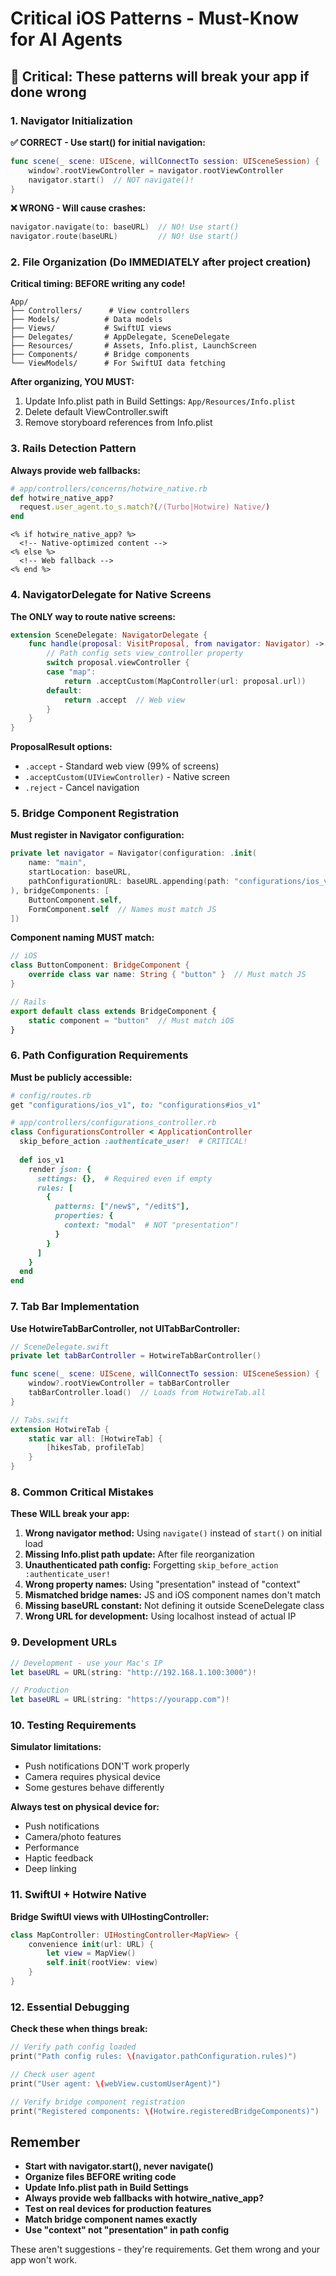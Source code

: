 # Critical iOS Patterns - Must-Know for AI Agents

## 🚨 Critical: These patterns will break your app if done wrong

### 1. Navigator Initialization

**✅ CORRECT - Use start() for initial navigation:**
```swift
func scene(_ scene: UIScene, willConnectTo session: UISceneSession) {
    window?.rootViewController = navigator.rootViewController
    navigator.start()  // NOT navigate()!
}
```

**❌ WRONG - Will cause crashes:**
```swift
navigator.navigate(to: baseURL)  // NO! Use start()
navigator.route(baseURL)         // NO! Use start()
```

### 2. File Organization (Do IMMEDIATELY after project creation)

**Critical timing: BEFORE writing any code!**

```
App/
├── Controllers/      # View controllers
├── Models/          # Data models  
├── Views/           # SwiftUI views
├── Delegates/       # AppDelegate, SceneDelegate
├── Resources/       # Assets, Info.plist, LaunchScreen
├── Components/      # Bridge components
└── ViewModels/      # For SwiftUI data fetching
```

**After organizing, YOU MUST:**
1. Update Info.plist path in Build Settings: `App/Resources/Info.plist`
2. Delete default ViewController.swift
3. Remove storyboard references from Info.plist

### 3. Rails Detection Pattern

**Always provide web fallbacks:**
```ruby
# app/controllers/concerns/hotwire_native.rb
def hotwire_native_app?
  request.user_agent.to_s.match?(/(Turbo|Hotwire) Native/)
end
```

```erb
<% if hotwire_native_app? %>
  <!-- Native-optimized content -->
<% else %>
  <!-- Web fallback -->
<% end %>
```

### 4. NavigatorDelegate for Native Screens

**The ONLY way to route native screens:**
```swift
extension SceneDelegate: NavigatorDelegate {
    func handle(proposal: VisitProposal, from navigator: Navigator) -> ProposalResult {
        // Path config sets view_controller property
        switch proposal.viewController {
        case "map": 
            return .acceptCustom(MapController(url: proposal.url))
        default:
            return .accept  // Web view
        }
    }
}
```

**ProposalResult options:**
- `.accept` - Standard web view (99% of screens)
- `.acceptCustom(UIViewController)` - Native screen
- `.reject` - Cancel navigation

### 5. Bridge Component Registration

**Must register in Navigator configuration:**
```swift
private let navigator = Navigator(configuration: .init(
    name: "main",
    startLocation: baseURL,
    pathConfigurationURL: baseURL.appending(path: "configurations/ios_v1.json")
), bridgeComponents: [
    ButtonComponent.self,
    FormComponent.self  // Names must match JS
])
```

**Component naming MUST match:**
```swift
// iOS
class ButtonComponent: BridgeComponent {
    override class var name: String { "button" }  // Must match JS
}
```

```javascript
// Rails
export default class extends BridgeComponent {
    static component = "button"  // Must match iOS
}
```

### 6. Path Configuration Requirements

**Must be publicly accessible:**
```ruby
# config/routes.rb
get "configurations/ios_v1", to: "configurations#ios_v1"

# app/controllers/configurations_controller.rb
class ConfigurationsController < ApplicationController
  skip_before_action :authenticate_user!  # CRITICAL!
  
  def ios_v1
    render json: {
      settings: {},  # Required even if empty
      rules: [
        {
          patterns: ["/new$", "/edit$"],
          properties: {
            context: "modal"  # NOT "presentation"!
          }
        }
      ]
    }
  end
end
```

### 7. Tab Bar Implementation

**Use HotwireTabBarController, not UITabBarController:**
```swift
// SceneDelegate.swift
private let tabBarController = HotwireTabBarController()

func scene(_ scene: UIScene, willConnectTo session: UISceneSession) {
    window?.rootViewController = tabBarController
    tabBarController.load()  // Loads from HotwireTab.all
}

// Tabs.swift
extension HotwireTab {
    static var all: [HotwireTab] {
        [hikesTab, profileTab]
    }
}
```

### 8. Common Critical Mistakes

**These WILL break your app:**

1. **Wrong navigator method:** Using `navigate()` instead of `start()` on initial load
2. **Missing Info.plist path update:** After file reorganization
3. **Unauthenticated path config:** Forgetting `skip_before_action :authenticate_user!`
4. **Wrong property names:** Using "presentation" instead of "context"
5. **Mismatched bridge names:** JS and iOS component names don't match
6. **Missing baseURL constant:** Not defining it outside SceneDelegate class
7. **Wrong URL for development:** Using localhost instead of actual IP

### 9. Development URLs

```swift
// Development - use your Mac's IP
let baseURL = URL(string: "http://192.168.1.100:3000")!

// Production
let baseURL = URL(string: "https://yourapp.com")!
```

### 10. Testing Requirements

**Simulator limitations:**
- Push notifications DON'T work properly
- Camera requires physical device
- Some gestures behave differently

**Always test on physical device for:**
- Push notifications
- Camera/photo features
- Performance
- Haptic feedback
- Deep linking

### 11. SwiftUI + Hotwire Native

**Bridge SwiftUI views with UIHostingController:**
```swift
class MapController: UIHostingController<MapView> {
    convenience init(url: URL) {
        let view = MapView()
        self.init(rootView: view)
    }
}
```

### 12. Essential Debugging

**Check these when things break:**

```swift
// Verify path config loaded
print("Path config rules: \(navigator.pathConfiguration.rules)")

// Check user agent
print("User agent: \(webView.customUserAgent)")

// Verify bridge component registration
print("Registered components: \(Hotwire.registeredBridgeComponents)")
```

## Remember

- **Start with navigator.start(), never navigate()**
- **Organize files BEFORE writing code**
- **Update Info.plist path in Build Settings**
- **Always provide web fallbacks with hotwire_native_app?**
- **Test on real devices for production features**
- **Match bridge component names exactly**
- **Use "context" not "presentation" in path config**

These aren't suggestions - they're requirements. Get them wrong and your app won't work.
